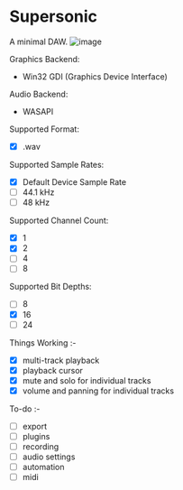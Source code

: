 # Supersonic
A minimal DAW. 
![image](https://github.com/The-Mazeman/Supersonic/assets/137559978/fbbbbeb2-201d-4457-a9fd-ba0957506dd3)

Graphics Backend:
- Win32 GDI (Graphics Device Interface)
  
Audio Backend:
- WASAPI
  
Supported Format:
- [x] .wav
      
Supported Sample Rates:
- [x] Default Device Sample Rate
- [ ] 44.1 kHz
- [ ] 48 kHz

Supported Channel Count:
- [x] 1
- [x] 2
- [ ] 4
- [ ] 8
      
Supported Bit Depths:
- [ ] 8
- [x] 16
- [ ] 24
      
Things Working :-
- [x] multi-track playback 
- [x] playback cursor
- [x] mute and solo for individual tracks
- [x] volume and panning for individual tracks
      
To-do :-
- [ ] export
- [ ] plugins
- [ ] recording
- [ ] audio settings
- [ ] automation
- [ ] midi
